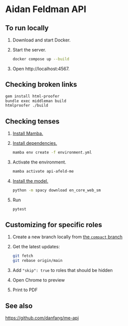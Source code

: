 # Aidan Feldman API

## To run locally

1. Download and start Docker.
1. Start the server.

   ```bash
   docker compose up --build
   ```

1. Open http://localhost:4567.

## Checking broken links

```sh
gem install html-proofer
bundle exec middleman build
htmlproofer ./build
```

## Checking tenses

1. [Install Mamba.](https://mamba.readthedocs.io/)
1. [Install dependencies.](https://docs.conda.io/projects/conda/en/latest/user-guide/tasks/manage-environments.html#creating-an-environment-from-an-environment-yml-file)

   ```sh
   mamba env create -f environment.yml
   ```

1. Activate the environment.

   ```sh
   mamba activate api-afeld-me
   ```

1. [Install the model.](https://spacy.io/usage/models#quickstart)

   ```sh
   python -m spacy download en_core_web_sm
   ```

1. Run

   ```sh
   pytest
   ```

## Customizing for specific roles

1. Create a new branch locally from [the `compact` branch](https://github.com/afeld/api.afeld.me/compare/main...compact)
1. Get the latest updates:

   ```sh
   git fetch
   git rebase origin/main
   ```

1. Add `"skip": true` to roles that should be hidden
1. Open Chrome to preview
1. Print to PDF

## See also

https://github.com/danfang/me-api
